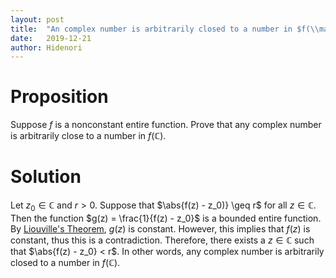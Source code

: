 ```yaml
---
layout: post
title:  "An complex number is arbitrarily closed to a number in $f(\\mathbb{C})$ if $f$ is nonconstant and entire"
date:   2019-12-21
author: Hidenori
---
```


# Proposition
Suppose $f$ is a nonconstant entire function.
Prove that any complex number is arbitrarily close to a number in $f(\mathbb{C})$.

# Solution
Let $z_0 \in \mathbb{C}$ and $r > 0$.
Suppose that $\abs{f(z) - z_0)} \geq r$ for all $z \in \mathbb{C}$.
Then the function $g(z) = \frac{1}{f(z) - z_0}$ is a bounded entire function.
By [Liouville's Theorem](https://en.wikipedia.org/wiki/Liouville%27s_theorem_(complex_analysis)), $g(z)$ is constant.
However, this implies that $f(z)$ is constant, thus this is a contradiction.
Therefore, there exists a $z \in \mathbb{C}$ such that $\abs{f(z) - z_0} < r$.
In other words, any complex number is arbitrarily closed to a number in $f(\mathbb{C})$.
